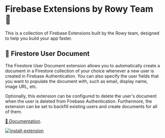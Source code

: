 # Firebase Extensions by Rowy Team 💜

This is a collection of Firebase Extensions built by the Rowy team, designed to help you build your app faster.

## 📝 Firestore User Document

The Firestore User Document extension allows you to automatically create a document in a Firestore collection of your choice whenever a new user is created in Firebase Authentication. You can also specify the user fields that you want to populate the document with, such as email, display name, image URL, etc.

Optionally, this extension can be configured to delete the user's document when the user is deleted from Firebase Authentication. Furthermore, the extension can be set to backfill existing users and create documents for all of them.

[👀 Documentation](https://github.com/rowyio/firebase-extensions/tree/main/firestore-user-document).

[![install-extension](https://user-images.githubusercontent.com/35961879/201528504-4e99bfc7-8691-4151-b63d-0511097d7c18.png)](https://console.firebase.google.com/project/_/extensions/install?ref=rowy/firestore-user-document)
